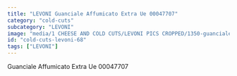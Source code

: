 ```yaml
---
title: "LEVONI Guanciale Affumicato Extra Ue 00047707"
category: "cold-cuts"
subcategory: "LEVONI"
image: "media/1 CHEESE AND COLD CUTS/LEVONI PICS CROPPED/1350-guanciale-affumicato-extra-ue-00047707.jpg"
id: "cold-cuts-levoni-68"
tags: ["LEVONI"]
---
```


Guanciale Affumicato Extra Ue 00047707
